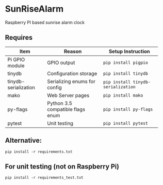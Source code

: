 # SunRiseAlarm
Raspberry PI based sunrise alarm clock

## Requires
|       Item    |       Reason      |   Setup Instruction   |
|   ---         |       ---         |           ---         |
|Pi GPIO module       | GPIO output | `pip install pigpio`|
| tinydb        | Configuration storage|    `pip install tinydb`|
| tinydb-serialization | Serializing enums for config |    `pip install tinydb-serialization`|
| mako        | Web Server pages |    `pip install mako`|
| py-flags        | Python 3.5 compatible flags enum |    `pip install py-flags`|
| pytest        | Unit testing |    `pip install pytest`|

## Alternative:
`pip install -r requirements.txt`

## For unit testing (not on Raspberry Pi)
`pip install -r requirements_test.txt`
